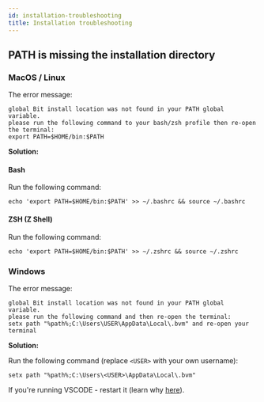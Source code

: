 ```yaml
---
id: installation-troubleshooting
title: Installation troubleshooting
---
```


## PATH is missing the installation directory

### MacOS / Linux

The error message:

```shell
global Bit install location was not found in your PATH global variable.
please run the following command to your bash/zsh profile then re-open the terminal:
export PATH=$HOME/bin:$PATH
```

**Solution:**

#### Bash

Run the following command:

```
echo 'export PATH=$HOME/bin:$PATH' >> ~/.bashrc && source ~/.bashrc
```

#### ZSH (Z Shell)

Run the following command:

```shell
echo 'export PATH=$HOME/bin:$PATH' >> ~/.zshrc && source ~/.zshrc
```

### Windows

The error message:

```
global Bit install location was not found in your PATH global variable.
please run the following command and then re-open the terminal:
setx path "%path%;C:\Users\USER\AppData\Local\.bvm" and re-open your terminal
```

**Solution:**

Run the following command (replace `<USER>` with your own username):

```shell
setx path "%path%;C:\Users\<USER>\AppData\Local\.bvm"
```

If you're running VSCODE - restart it (learn why [here](https://github.com/microsoft/vscode/issues/47816)).
